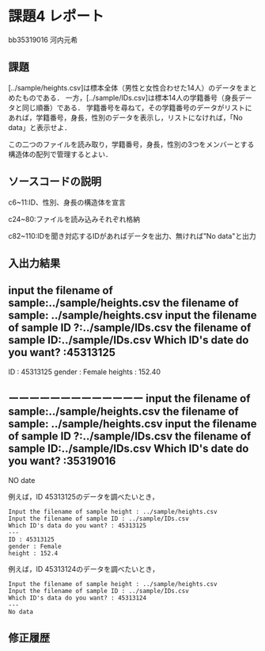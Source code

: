 # 課題4 レポート

bb35319016 河内元希

## 課題

[../sample/heights.csv]は標本全体（男性と女性合わせた14人）のデータをまとめたものである．
一方，[../sample/IDs.csv]は標本14人の学籍番号（身長データと同じ順番）である．
学籍番号を尋ねて，その学籍番号のデータがリストにあれば，学籍番号，身長，性別のデータを表示し，リストになければ，「No data」と表示せよ．

この二つのファイルを読み取り，学籍番号，身長，性別の3つをメンバーとする構造体の配列で管理するとよい．

## ソースコードの説明

c6~11:ID、性別、身長の構造体を宣言

c24~80:ファイルを読み込みそれぞれ格納

c82~110:IDを聞き対応するIDがあればデータを出力、無ければ”No data"と出力



## 入出力結果

input the filename of sample:../sample/heights.csv
the filename of sample: ../sample/heights.csv
input the filename of sample ID ?:../sample/IDs.csv
the filename of sample ID:../sample/IDs.csv
Which ID's date do you want? :45313125
---
ID : 45313125
gender : Female
heights : 152.40

ーーーーーーーーーーーーー
input the filename of sample:../sample/heights.csv
the filename of sample: ../sample/heights.csv
input the filename of sample ID ?:../sample/IDs.csv
the filename of sample ID:../sample/IDs.csv
Which ID's date do you want? :35319016
---
NO date

例えば，ID 45313125のデータを調べたいとき，

```
Input the filename of sample height : ../sample/heights.csv
Input the filename of sample ID : ../sample/IDs.csv
Which ID's data do you want? : 45313125
---
ID : 45313125
gender : Female
height : 152.4
```

例えば，ID 45313124のデータを調べたいとき，

```
Input the filename of sample height : ../sample/heights.csv
Input the filename of sample ID : ../sample/IDs.csv
Which ID's data do you want? : 45313124
---
No data
```

## 修正履歴

